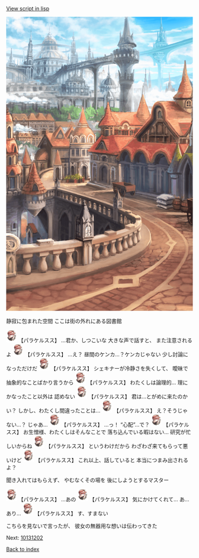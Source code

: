 [View script in lisp](../scripts/10131201.txt)

![town.png](../images/backgrounds/town.png)

静寂に包まれた空間
ここは街の外れにある図書館

<img src="../images/units/101311.png" alt="101311.png" height="34"/>
【パラケルスス】
…君か、しつこいな
大きな声で話すと、
また注意されるよ

<img src="../images/units/101311.png" alt="101311.png" height="34"/>
【パラケルスス】
…え？
昼間のケンカ…？ケンカじゃない
少し討論になっただけだ

<img src="../images/units/101311.png" alt="101311.png" height="34"/>
【パラケルスス】
シェキナーが冷静さを失くして、
曖昧で抽象的なことばかり言うから

<img src="../images/units/101311.png" alt="101311.png" height="34"/>
【パラケルスス】
わたくしは論理的…
理にかなったこと以外は
認めない

<img src="../images/units/101311.png" alt="101311.png" height="34"/>
【パラケルスス】
君は…とがめに来たのかい？
しかし、わたくし間違ったことは…

<img src="../images/units/101311.png" alt="101311.png" height="34"/>
【パラケルスス】
え？そうじゃない…？
じゃあ…

<img src="../images/units/101311.png" alt="101311.png" height="34"/>
【パラケルスス】
…っ！
“心配”…で？

<img src="../images/units/101311.png" alt="101311.png" height="34"/>
【パラケルスス】
お生憎様、わたくしはそんなことで
落ち込んでいる暇はない…
研究が忙しいからね

<img src="../images/units/101311.png" alt="101311.png" height="34"/>
【パラケルスス】
というわけだから
わざわざ来てもらって悪いけど

<img src="../images/units/101311.png" alt="101311.png" height="34"/>
【パラケルスス】
これ以上、話していると
本当につまみ出されるよ？

聞き入れてはもらえず、
やむなくその場を
後にしようとするマスター

<img src="../images/units/101311.png" alt="101311.png" height="34"/>
【パラケルスス】
…あの

<img src="../images/units/101311.png" alt="101311.png" height="34"/>
【パラケルスス】
気にかけてくれて…
あ…あり…

<img src="../images/units/101311.png" alt="101311.png" height="34"/>
【パラケルスス】
す、すまない

こちらを見ないで言ったが、
彼女の無器用な想いは伝わってきた

Next: [10131202](10131202.md)

[Back to index](index.md)
